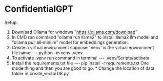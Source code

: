 # ConfidentialGPT
Setup:
1. Download Ollama for windows "https://ollama.com/download"
2. In CMD run command "ollama run llama2" to install llama2 llm model and "ollama pull all-minilm" model for embeddings generation.
3. Create a virtual environment suppose '.venv' is the virtual environment file name --- python -m venv .venv
4. To activate .venv run command in terminal --- .venv/Scripts/activate
5. Install the requirements.txt file --- pip install -r requirements.txt
One mode thing and then you are good to go.
        * Change the location of data folder in create_vectorDB.py 
